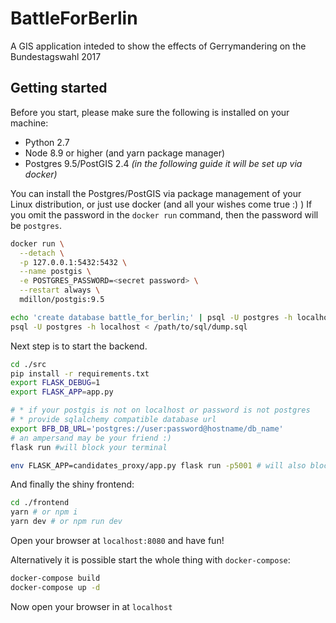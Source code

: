 # BattleForBerlin
A GIS application inteded to show the effects of Gerrymandering on the Bundestagswahl 2017

## Getting started

Before you start, please make sure the following is installed on
your machine:

* Python 2.7
* Node 8.9 or higher (and yarn package manager)
* Postgres 9.5/PostGIS 2.4 *(in the following guide it will be set up via docker)*

You can install the Postgres/PostGIS via package management of
your Linux distribution, or just use docker (and all your wishes come true :) )
If you omit the password in the `docker run` command, then
the password will be `postgres`.
```bash
docker run \
  --detach \
  -p 127.0.0.1:5432:5432 \
  --name postgis \
  -e POSTGRES_PASSWORD=<secret password> \
  --restart always \
  mdillon/postgis:9.5

echo 'create database battle_for_berlin;' | psql -U postgres -h localhost
psql -U postgres -h localhost < /path/to/sql/dump.sql
```

Next step is to start the backend.
```bash
cd ./src
pip install -r requirements.txt
export FLASK_DEBUG=1
export FLASK_APP=app.py

# * if your postgis is not on localhost or password is not postgres
# * provide sqlalchemy compatible database url
export BFB_DB_URL='postgres://user:password@hostname/db_name'
# an ampersand may be your friend :)
flask run #will block your terminal

env FLASK_APP=candidates_proxy/app.py flask run -p5001 # will also block your terminal
```

And finally the shiny frontend:
```bash
cd ./frontend
yarn # or npm i
yarn dev # or npm run dev
```

Open your browser at `localhost:8080` and have fun!

Alternatively it is possible start the whole thing with `docker-compose`:

```bash
docker-compose build
docker-compose up -d
```

Now open your browser in at `localhost`
